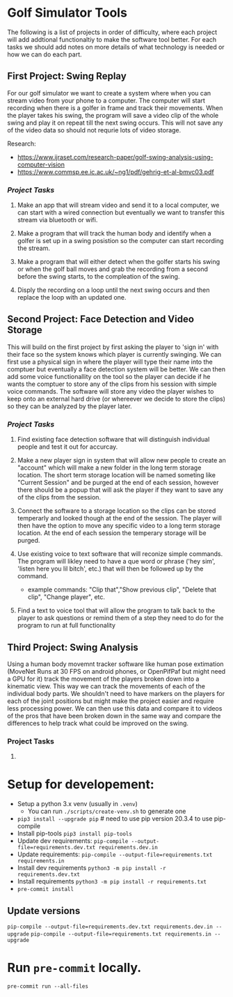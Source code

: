 # **Golf Simulator Tools**

The following is a list of projects in order of difficulty, where each project will add addtional functionaltiy to make the software tool better. For each tasks we should add notes on more details of what technology is needed or how we can do each part.

## First Project: Swing Replay

For our golf simulator we want to create a system where when you can stream video from your phone to a computer. The computer will start recording when there is a golfer in frame and track their movements. When the player takes his swing, the program will save a video clip of the whole swing and play it on repeat till the next swing occurs. This will not save any of the video data so should not requrie lots of video storage.

Research:
- https://www.ijraset.com/research-paper/golf-swing-analysis-using-computer-vision
- https://www.commsp.ee.ic.ac.uk/~ng1/pdf/gehrig-et-al-bmvc03.pdf

### _Project Tasks_

1. Make an app that will stream video and send it to a local computer, we can start with a wired connection but eventually we want to transfer this stream via bluetooth or wifi.

2. Make a program that will track the human body and identify when a golfer is set up in a swing posistion so the computer can start recording the stream.

3. Make a program that will either detect when the golfer starts his swing or when the golf ball moves and grab the recording from a second before the swing starts, to the compleation of the swing.

4. Disply the recording on a loop until the next swing occurs and then replace the loop with an updated one.

## Second Project: Face Detection and Video Storage

This will build on the first project by first asking the player to 'sign in' with their face so the system knows which player is currently swinging. We can first use a physical sign in where the player will type their name into the comptuer but eventually a face detection system will be better. We can then add some voice functionallity on the tool so the player can decide if he wants the comptuer to store any of the clips from his session with simple voice commands. The software will store any video the player wishes to keep onto an external hard drive (or whereever we decide to store the clips) so they can be analyzed by the player later.

### _Project Tasks_

1. Find existing face detection software that will distinguish individual people and test it out for accurcay.

2. Make a new player sign in system that will allow new people to create an "account" which will make a new folder in the long term storage location. The short term storage location will be named someting like "Current Session" and be purged at the end of each session, however there should be a popup that will ask the player if they want to save any of the clips from the session.

3. Connect the software to a storage location so the clips can be stored temperarly and looked though at the end of the session. The player will then have the option to move any specific video to a long term storage location. At the end of each session the temperary storage will be purged.

4. Use existing voice to text software that will reconize simple commands. The program will likley need to have a que word or phrase ('hey sim', 'listen here you lil bitch', etc.) that will then be followed up by the command.

   - example commands: "Clip that","Show previous clip", "Delete that clip", "Change player", etc.

5. Find a text to voice tool that will allow the program to talk back to the player to ask questions or remind them of a step they need to do for the program to run at full functionality

## Third Project: Swing Analysis

Using a human body movemnt tracker software like human pose extimation (MoveNet Runs at 30 FPS on android phones, or OpenPifPaf but might need a GPU for it) track the movement of the players broken down into a kinematic view. This way we can track the movements of each of the individual body parts. We shouldn't need to have markers on the players for each of the joint positions but might make the project easier and require less processing power. We can then use this data and compare it to videos of the pros that have been broken down in the same way and compare the differences to help track what could be improved on the swing.

### Project Tasks

1.

# Setup for developement:

- Setup a python 3.x venv (usually in `.venv`)
  - You can run `./scripts/create-venv.sh` to generate one
- `pip3 install --upgrade pip` # need to use pip version 20.3.4 to use pip-compile
- Install pip-tools `pip3 install pip-tools`
- Update dev requirements: `pip-compile --output-file=requirements.dev.txt requirements.dev.in`
- Update requirements: `pip-compile --output-file=requirements.txt requirements.in`
- Install dev requirements `python3 -m pip install -r requirements.dev.txt`
- Install requirements `python3 -m pip install -r requirements.txt`
- `pre-commit install`

## Update versions

`pip-compile --output-file=requirements.dev.txt requirements.dev.in --upgrade`
`pip-compile --output-file=requirements.txt requirements.in --upgrade`

# Run `pre-commit` locally.

`pre-commit run --all-files`
